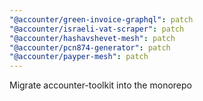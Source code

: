 ```yaml
---
"@accounter/green-invoice-graphql": patch
"@accounter/israeli-vat-scraper": patch
"@accounter/hashavshevet-mesh": patch
"@accounter/pcn874-generator": patch
"@accounter/payper-mesh": patch
---
```


Migrate accounter-toolkit into the monorepo
